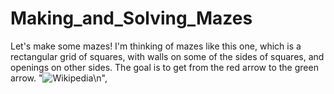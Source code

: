 # Making_and_Solving_Mazes
Let's make some mazes! I'm thinking of mazes like this one, which is a rectangular grid of squares, with walls on some of the sides of squares, and openings on other sides. The goal is to get from the red arrow to the green arrow.
    "![Wikipedia](https://upload.wikimedia.org/wikipedia/commons/thumb/8/88/Maze_simple.svg/475px-Maze_simple.svg.png)\n",

